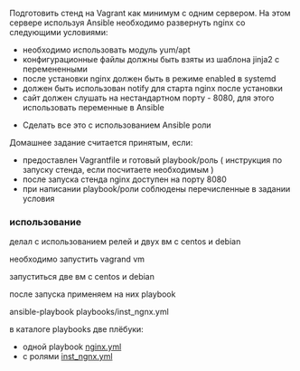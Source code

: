 Подготовить стенд на Vagrant как минимум с одним сервером. На этом сервере используя Ansible необходимо развернуть nginx со следующими условиями:
- необходимо использовать модуль yum/apt
- конфигурационные файлы должны быть взяты из шаблона jinja2 с перемененными
- после установки nginx должен быть в режиме enabled в systemd
- должен быть использован notify для старта nginx после установки
- сайт должен слушать на нестандартном порту - 8080, для этого использовать переменные в Ansible
* Сделать все это с использованием Ansible роли

Домашнее задание считается принятым, если:
- предоставлен Vagrantfile и готовый playbook/роль ( инструкция по запуску стенда, если посчитаете необходимым )
- после запуска стенда nginx доступен на порту 8080
- при написании playbook/роли соблюдены перечисленные в задании условия 


### **использование**

делал с использованием релей и двух вм с centos и debian

необходимо запустить vagrand vm

запуститься две вм с centos и debian

 после запуска применяем на них playbook

 ansible-playbook playbooks/inst_ngnx.yml

в каталоге playbooks две плёбуки:
- одной playbook [nginx.yml](playbooks/nginx.yml)
- с ролями [inst_ngnx.yml](playbooks/inst_ngnx.yml)

